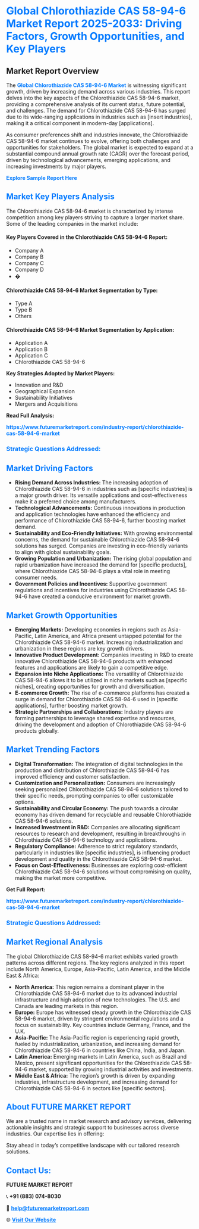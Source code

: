<h1 style="color: #007BFF;">Global Chlorothiazide CAS 58-94-6 Market Report 2025-2033: Driving Factors, Growth Opportunities, and Key Players</h1>

<section id="overview">
<h2>Market Report Overview</h2>
<p>The <a href="https://www.futuremarketreport.com/industry-report/chlorothiazide-cas-58-94-6-market" style="color: #007BFF; text-decoration: none;"><strong>Global Chlorothiazide CAS 58-94-6 Market</strong></a> is witnessing significant growth, driven by increasing demand across various industries. This report delves into the key aspects of the Chlorothiazide CAS 58-94-6 market, providing a comprehensive analysis of its current status, future potential, and challenges. The demand for Chlorothiazide CAS 58-94-6 has surged due to its wide-ranging applications in industries such as [insert industries], making it a critical component in modern-day [applications].</p>
<p>As consumer preferences shift and industries innovate, the Chlorothiazide CAS 58-94-6 market continues to evolve, offering both challenges and opportunities for stakeholders. The global market is expected to expand at a substantial compound annual growth rate (CAGR) over the forecast period, driven by technological advancements, emerging applications, and increasing investments by major players.</p>
</section>

<section id="overview">
<p><a href="https://www.futuremarketreport.com/request-sample/reportId=116699" style="color: #007BFF; text-decoration: none;"><strong>Explore Sample Report Here</strong></a></p>
</section>

<section id="key-players">
<h2 style="color: #007BFF;">Market Key Players Analysis</h2>
<p>The Chlorothiazide CAS 58-94-6 market is characterized by intense competition among key players striving to capture a larger market share. Some of the leading companies in the market include:</p>
<h4>Key Players Covered in the Chlorothiazide CAS 58-94-6 Report:</h4>
<ul><li>Company A</li><li>Company B</li><li>Company C</li><li>Company D</li><li>�</li></ul>
<h4>Chlorothiazide CAS 58-94-6 Market Segmentation by Type:</h4>
<ul><li>Type A</li><li>Type B</li><li>Others</li></ul>

<h4>Chlorothiazide CAS 58-94-6 Market Segmentation by Application:</h4>
<ul><li>Application A</li><li>Application B</li><li>Application C</li><li>Chlorothiazide CAS 58-94-6</li></ul>
<p><strong>Key Strategies Adopted by Market Players:</strong></p>
<ul>
<li>Innovation and R&D</li>
<li>Geographical Expansion</li>
<li>Sustainability Initiatives</li>
<li>Mergers and Acquisitions</li>
</ul>
</section>

<section>
<p><strong>Read Full Analysis: </strong></p><a href="https://www.futuremarketreport.com/industry-report/chlorothiazide-cas-58-94-6-market" style="color: #007BFF; text-decoration: none;"><strong>https://www.futuremarketreport.com/industry-report/chlorothiazide-cas-58-94-6-market</strong></a>
<h3 style="color: #007BFF;">Strategic Questions Addressed:</h3>
</section>

<section id="driving-factors">
<h2 style="color: #007BFF;">Market Driving Factors</h2>
<ul>
<li><strong>Rising Demand Across Industries:</strong> The increasing adoption of Chlorothiazide CAS 58-94-6 in industries such as [specific industries] is a major growth driver. Its versatile applications and cost-effectiveness make it a preferred choice among manufacturers.</li>
<li><strong>Technological Advancements:</strong> Continuous innovations in production and application technologies have enhanced the efficiency and performance of Chlorothiazide CAS 58-94-6, further boosting market demand.</li>
<li><strong>Sustainability and Eco-Friendly Initiatives:</strong> With growing environmental concerns, the demand for sustainable Chlorothiazide CAS 58-94-6 solutions has surged. Companies are investing in eco-friendly variants to align with global sustainability goals.</li>
<li><strong>Growing Population and Urbanization:</strong> The rising global population and rapid urbanization have increased the demand for [specific products], where Chlorothiazide CAS 58-94-6 plays a vital role in meeting consumer needs.</li>
<li><strong>Government Policies and Incentives:</strong> Supportive government regulations and incentives for industries using Chlorothiazide CAS 58-94-6 have created a conducive environment for market growth.</li>
</ul>
</section>

<section id="growth-opportunities">
<h2 style="color: #007BFF;">Market Growth Opportunities</h2>
<ul>
<li><strong>Emerging Markets:</strong> Developing economies in regions such as Asia-Pacific, Latin America, and Africa present untapped potential for the Chlorothiazide CAS 58-94-6 market. Increasing industrialization and urbanization in these regions are key growth drivers.</li>
<li><strong>Innovative Product Development:</strong> Companies investing in R&D to create innovative Chlorothiazide CAS 58-94-6 products with enhanced features and applications are likely to gain a competitive edge.</li>
<li><strong>Expansion into Niche Applications:</strong> The versatility of Chlorothiazide CAS 58-94-6 allows it to be utilized in niche markets such as [specific niches], creating opportunities for growth and diversification.</li>
<li><strong>E-commerce Growth:</strong> The rise of e-commerce platforms has created a surge in demand for Chlorothiazide CAS 58-94-6 used in [specific applications], further boosting market growth.</li>
<li><strong>Strategic Partnerships and Collaborations:</strong> Industry players are forming partnerships to leverage shared expertise and resources, driving the development and adoption of Chlorothiazide CAS 58-94-6 products globally.</li>
</ul>
</section>

<section id="trending-factors">
<h2 style="color: #007BFF;">Market Trending Factors</h2>
<ul>
<li><strong>Digital Transformation:</strong> The integration of digital technologies in the production and distribution of Chlorothiazide CAS 58-94-6 has improved efficiency and customer satisfaction.</li>
<li><strong>Customization and Personalization:</strong> Consumers are increasingly seeking personalized Chlorothiazide CAS 58-94-6 solutions tailored to their specific needs, prompting companies to offer customizable options.</li>
<li><strong>Sustainability and Circular Economy:</strong> The push towards a circular economy has driven demand for recyclable and reusable Chlorothiazide CAS 58-94-6 solutions.</li>
<li><strong>Increased Investment in R&D:</strong> Companies are allocating significant resources to research and development, resulting in breakthroughs in Chlorothiazide CAS 58-94-6 technology and applications.</li>
<li><strong>Regulatory Compliance:</strong> Adherence to strict regulatory standards, particularly in industries like [specific industries], is influencing product development and quality in the Chlorothiazide CAS 58-94-6 market.</li>
<li><strong>Focus on Cost-Effectiveness:</strong> Businesses are exploring cost-efficient Chlorothiazide CAS 58-94-6 solutions without compromising on quality, making the market more competitive.</li>
</ul>
</section>

<section>
<p><strong>Get Full Report: </strong></p><a href="https://www.futuremarketreport.com/industry-report/chlorothiazide-cas-58-94-6-market" style="color: #007BFF; text-decoration: none;"><strong>https://www.futuremarketreport.com/industry-report/chlorothiazide-cas-58-94-6-market</strong></a>
<h3 style="color: #007BFF;">Strategic Questions Addressed:</h3>
</section>


<section id="regional-analysis">
<h2 style="color: #007BFF;">Market Regional Analysis</h2>
<p>The global Chlorothiazide CAS 58-94-6 market exhibits varied growth patterns across different regions. The key regions analyzed in this report include North America, Europe, Asia-Pacific, Latin America, and the Middle East & Africa:</p>
<ul>
<li><strong>North America:</strong> This region remains a dominant player in the Chlorothiazide CAS 58-94-6 market due to its advanced industrial infrastructure and high adoption of new technologies. The U.S. and Canada are leading markets in this region.</li>
<li><strong>Europe:</strong> Europe has witnessed steady growth in the Chlorothiazide CAS 58-94-6 market, driven by stringent environmental regulations and a focus on sustainability. Key countries include Germany, France, and the U.K.</li>
<li><strong>Asia-Pacific:</strong> The Asia-Pacific region is experiencing rapid growth, fueled by industrialization, urbanization, and increasing demand for Chlorothiazide CAS 58-94-6 in countries like China, India, and Japan.</li>
<li><strong>Latin America:</strong> Emerging markets in Latin America, such as Brazil and Mexico, present significant opportunities for the Chlorothiazide CAS 58-94-6 market, supported by growing industrial activities and investments.</li>
<li><strong>Middle East & Africa:</strong> The region’s growth is driven by expanding industries, infrastructure development, and increasing demand for Chlorothiazide CAS 58-94-6 in sectors like [specific sectors].</li>
</ul>
</section>

<footer>
<h2 style="color: #007BFF;">About FUTURE MARKET REPORT</h2>
<p>We are a trusted name in market research and advisory services, delivering actionable insights and strategic support to businesses across diverse industries. Our expertise lies in offering:</p>

<p>Stay ahead in today’s competitive landscape with our tailored research solutions.</p>

<h2 style="color: #007BFF;">Contact Us:</h2>
<p><strong>FUTURE MARKET REPORT</strong></p>
<p>📞 <strong>+91 (883) 074-8030</strong></p>
<p>📧 <strong><a href="mailto:help@futuremarketreport.com" style="color: #007BFF;">help@futuremarketreport.com</a></strong></p>
<p>🌐 <strong><a href="https://www.futuremarketreport.com/" style="color: #007BFF;">Visit Our Website</a></strong></p>
</footer>